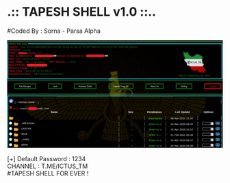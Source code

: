 # .:: TAPESH SHELL v1.0 ::.. 
#Coded By : Sorna - Parsa Alpha 


![alt text](https://github.com/TAPESH-TEAM/TAPESH-SHELL-v1.0/blob/main/photo_2021-08-11_02-21-53.jpg)

[+] Default Password : 1234<br/>
CHANNEL : T.ME/ICTUS_TM<br/>
#TAPESH SHELL FOR EVER !
